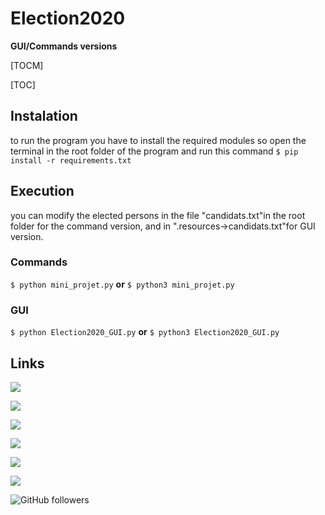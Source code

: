 # Election2020

**GUI/Commands versions**


[TOCM]


[TOC]


## Instalation

to run the program you have to install the required modules so open the terminal in the root folder of the program and run this command
`$ pip install -r requirements.txt`

## Execution

you can modify the elected persons in the file "candidats.txt"in the root folder for the command version, and in ".resources->candidats.txt"for GUI version.

### Commands

`$ python mini_projet.py`
**or** 
`$ python3 mini_projet.py`

### GUI

`$ python Election2020_GUI.py`
**or** 
`$ python3 Election2020_GUI.py`

## Links

[![](https://img.shields.io/badge/My-Portfolio-brightgreen)](https://salah-zkara.codes/)

[![](https://img.shields.io/badge/-Linkedin-%232867B2)](https://www.linkedin.com/in/salah-eddine-zkara-b40b091a6/)

[![](https://img.shields.io/badge/-Facebook-%234267B2)](https://www.facebook.com/salaheddine.zkara.9)

[![](https://img.shields.io/badge/-Twitter-%231DA1F2)](https://twitter.com/SalahZkara)

[![](https://img.shields.io/badge/-Github-333)](https://github.com/Salah-Zkara)

[![](https://img.shields.io/badge/-Instagram-%23E1306C)](https://www.instagram.com/salaheddine.zkara/?hl=en)


![GitHub followers](https://img.shields.io/github/followers/Salah-Zkara?style=social)
